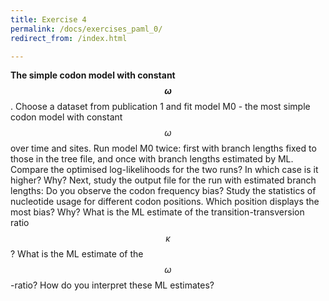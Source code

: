 ```yaml
---
title: Exercise 4
permalink: /docs/exercises_paml_0/
redirect_from: /index.html

---
```

**The simple codon model with constant  $$\omega$$** . Choose a dataset from publication 1 and fit model M0 - the most simple codon model with constant $$\omega$$ over time and sites. Run model M0 twice: first with branch lengths fixed to those in the tree file, and once with branch lengths estimated by ML.
Compare the optimised log-likelihoods for the two runs? In which case is it higher? Why?
Next, study the output file for the run with estimated branch lengths:
Do you observe the codon frequency bias?
Study the statistics of nucleotide usage for different codon positions. Which position displays the most bias? Why?
What is the ML estimate of the transition-transversion ratio $$\kappa$$? What is the ML estimate of the $$\omega$$-ratio? How do you interpret these ML estimates?
